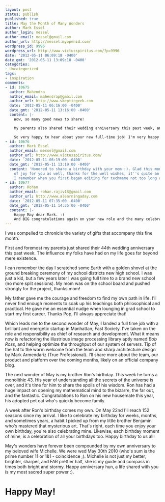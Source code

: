 ```yaml
---
layout: post
status: publish
published: true
title: May the Month of Many Wonders
author: Mark Essel
author_login: messel
author_email: messel@gmail.com
author_url: http://messel.myopenid.com/
wordpress_id: 9996
wordpress_url: http://www.victusspiritus.com/?p=9996
date: '2012-05-11 06:09:18 -0400'
date_gmt: '2012-05-11 13:09:18 -0400'
categories:
- Uncategorized
tags:
- inspiration
comments:
- id: 10675
  author: Mahendra
  author_email: mahendrap@gmail.com
  author_url: http://www.skepticgeek.com
  date: '2012-05-11 06:16:00 -0400'
  date_gmt: '2012-05-11 13:16:00 -0400'
  content: |-
    Wow, so many good news to share!

    My parents also shared their wedding anniversary this past week, and my elder brother also has his birthday this month. Finally, my mom's birthday is also May 22nd! :)

    So very happy to hear about your new full-time job! I'm very happy and excited for you. Here's wishing you a great career ahead with lots of learning and loads of fun!
- id: 10676
  author: Mark Essel
  author_email: messel@gmail.com
  author_url: http://www.victusspiritus.com/
  date: '2012-05-11 06:19:00 -0400'
  date_gmt: '2012-05-11 13:19:00 -0400'
  content: 'Honored to share a birthday with your mom :). Glad this month is full
    of joy for you as well, thanks for the well wishes, it''s quite an exciting time.
    I remember when you first began editing for techmeme not too long ago. '
- id: 10677
  author: Rohan
  author_email: rohan.rajiv18@gmail.com
  author_url: http://www.alearningaday.com
  date: '2012-05-11 07:35:00 -0400'
  date_gmt: '2012-05-11 14:35:00 -0400'
  content: |-
    Happy May dear Mark. :)
    And BIG congratulations again on your new role and the many celebrations coming up in these weeks. :)
---
```

<p>I was compelled to chronicle the variety of gifts that accompany this fine month. </p>
<p>First and foremost my parents just shared their 44th wedding anniversary this past week. The influence my folks have had on my life goes far beyond mere existence. </p>
<p>I can remember the day I scratched some Earth with a golden shovel at the ground breaking ceremony of my school districts new high school. I was just a kid, but a few years later I was going full time to a brand new school (no more split sessions). My mom was on the school board and pushed strongly for the project, thanks mom! </p>
<p>My father gave me the courage and freedom to find my own path in life. I'll never find enough moments to soak up his teachings both philosophical and practical. He gave me an essential nudge when lounging in grad school to start my first career. Thanks Pop, I'll always appreciate that!</p>
<p>Which leads me to the second wonder of May, I landed a full time job with a brilliant and energetic startup in Manhattan, Fast Society. I've taken on the role and responsibility as chief of research and development. What it means now is refactoring the illustrious image processing library aptly named <i>Bob Ross</i>, and helping optimize the throughput of our system of servers. Tip of the hat to the warm welcome from the team and sharp architecture design by Mark Armendariz (True Professional). I'll share more about the team, our product and platform over the coming months, likely on an official company blog.</p>
<p>The next wonder of May is my brother Ron's birthday. This week he turns a monolithic 43. His year of understanding all the secrets of the universe is over, and it's time for him to share the spoils of his wisdom. Ron has had a huge impact on opening my mathematical mind to the bizarre, the far out, and the fantastic. Congratulations to Ron on his new housemate this year, his adopted pet cat who's quickly become family.</p>
<p>A week after Ron's birthday comes my own. On May 22nd I'll reach 152 seasons since my arrival. I like to celebrate my birthday for weeks, months, and sometimes years, a habit I picked up from my little brother Benjamin who's mastered that mysterious art. That's right, each time you enjoy your own birthday, you're also celebrating mine. Likewise, each birthday moment of mine, is a celebration of all your birthdays too. Happy birthday to us all!</p>
<p>May's wonders have forever been compounded by my own anniversary to my beloved wife Michelle. We were wed May 30th 2010 (who's sum is the prime number 11 or 1&1 - coincidence ;). Michelle is not just my better, brighter, sharper, and FAR prettier half, she is my guide and compass in times both bright and stormy. Happy anniversary hun, a life shared with you is my most sacred super power :).</p>
<h1>Happy May!</h1>
